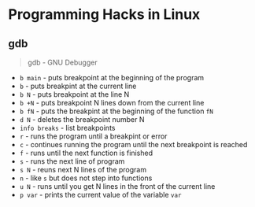 # Programming Hacks in Linux

## gdb

> gdb - GNU Debugger 

- `b main` - puts breakpoint at the beginning of the program
- `b` - puts breakpint at the current line
- `b N` - puts breakpoint at the line N
- `b +N` - puts breakpoint N lines down from the current line
- `b fN` - puts the breakpint at the beginning of the function `fN`
- `d N` - deletes the breakpoint number N
- `info breaks` - list breakpoints
- `r` - runs the program until a breakpint or error
- `c` - continues running the program until the next breakpoint is reached
- `f` - runs until the next function is finished
- `s` - runs the next line of program
- `s N` - reuns next N lines of the program
- `n` - like `s` but does not step into functions
- `u N` - runs until you get N lines in the front of the current line
- `p var` - prints the current value of the variable `var`


